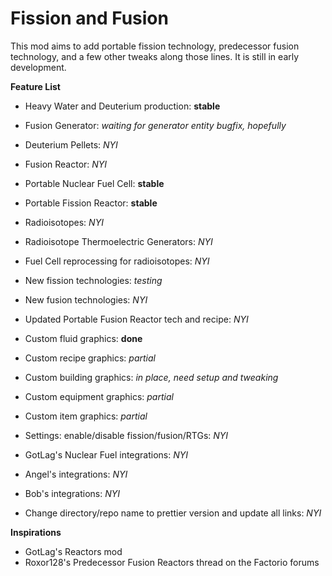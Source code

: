 # Fission and Fusion

This mod aims to add portable fission technology, predecessor fusion
technology, and a few other tweaks along those lines. It is still in early
development.

**Feature List**
* Heavy Water and Deuterium production: **stable**
* Fusion Generator: _waiting for generator entity bugfix, hopefully_
* Deuterium Pellets: _NYI_
* Fusion Reactor: _NYI_
* Portable Nuclear Fuel Cell: **stable**
* Portable Fission Reactor: **stable**
* Radioisotopes: _NYI_
* Radioisotope Thermoelectric Generators: _NYI_
* Fuel Cell reprocessing for radioisotopes: _NYI_
* New fission technologies: _testing_
* New fusion technologies: _NYI_
* Updated Portable Fusion Reactor tech and recipe: _NYI_
* Custom fluid graphics: **done**
* Custom recipe graphics: _partial_
* Custom building graphics: _in place, need setup and tweaking_
* Custom equipment graphics: _partial_
* Custom item graphics: _partial_
* Settings: enable/disable fission/fusion/RTGs: _NYI_
* GotLag's Nuclear Fuel integrations: _NYI_
* Angel's integrations: _NYI_
* Bob's integrations: _NYI_

* Change directory/repo name to prettier version and update all links: _NYI_

**Inspirations**
* GotLag's Reactors mod
* Roxor128's Predecessor Fusion Reactors thread on the Factorio forums
